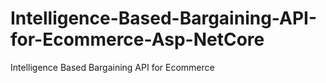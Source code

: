 # Intelligence-Based-Bargaining-API-for-Ecommerce-Asp-NetCore
Intelligence Based Bargaining API for Ecommerce
